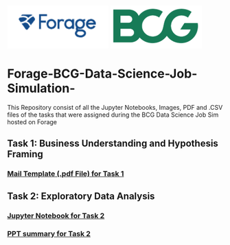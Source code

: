 <p>
<img src="https://github.com/ADVAIT135/Forage-BCG-Data-Science-Job-Simulation-/blob/53c23280a5634a11995cdd07004f3d3af446a9a5/Forage.PNG?raw=True" height = 100px alt="Forage" >
<img src="https://github.com/ADVAIT135/Forage-BCG-Data-Science-Job-Simulation-/blob/53c23280a5634a11995cdd07004f3d3af446a9a5/BCG_MONOGRAM_RGB_GREEN.png?raw=true" height = 100px alt="Accenture" >
</p>

# Forage-BCG-Data-Science-Job-Simulation-
This Repository consist of all the Jupyter Notebooks, Images, PDF and .CSV files of the tasks that were assigned during the BCG Data Science Job Sim hosted on Forage

## Task 1: Business Understanding and Hypothesis Framing
### [Mail Template (.pdf File) for Task 1](https://github.com/ADVAIT135/Forage-BCG-Data-Science-Job-Simulation-/blob/53c23280a5634a11995cdd07004f3d3af446a9a5/Task%201%20-%20Business%20Understanding%20and%20Hypothesis%20Testing/Forage%20BCG%20Data%20Science%20Task%201%20-%20Business%20Understanding%20and%20Hypothesis%20testing%20Mail.pdf)

## Task 2: Exploratory Data Analysis
### [Jupyter Notebook for Task 2](https://nbviewer.org/github/ADVAIT135/Forage-BCG-Data-Science-Job-Simulation-/blob/5a61bc52946e97b60faa0889a3f901297a1a3473/Task%202%20-%20Exploratory%20Data%20Analysis/Forage%20BCG%20Data%20Science%20Task%202%20-%20Exploratory%20Data%20Analysis.ipynb)
### [PPT summary for Task 2](https://view.officeapps.live.com/op/view.aspx?src=https%3A%2F%2Fraw.githubusercontent.com%2FADVAIT135%2FForage-BCG-Data-Science-Job-Simulation-%2Fmain%2FTask%25202%2520-%2520Exploratory%2520Data%2520Analysis%2FForage%2520BCG%2520Data%2520Science%2520Task%25202%2520-%2520Exploratory%2520Data%2520Analysis.pptx&wdOrigin=BROWSELINK)
